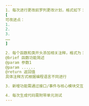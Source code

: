 ```yaml
---
1. 每次进行更改前罗列更改计划，格式如下：
[
可改进点：
1.
2.
3.
……
]

2. 每个函数和类开头添加相关注释，格式为：
@brief 函数功能简述
@param 参数1
@param ......
@return 返回值
具体注释方式根据编程语言不同进行

3. 新增功能需通过接口/事件与核心模块交互

4. 每次生成代码需附带单元测试 
---
```


